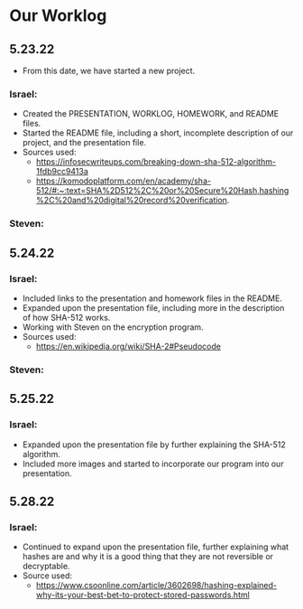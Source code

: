 # Our Worklog

## 5.23.22
* From this date, we have started a new project.
### Israel:
* Created the PRESENTATION, WORKLOG, HOMEWORK, and README files.
* Started the README file, including a short, incomplete description of our project, and the presentation file.
* Sources used:
	* https://infosecwriteups.com/breaking-down-sha-512-algorithm-1fdb9cc9413a
	* https://komodoplatform.com/en/academy/sha-512/#:~:text=SHA%2D512%2C%20or%20Secure%20Hash,hashing%2C%20and%20digital%20record%20verification.

### Steven:

## 5.24.22

### Israel:
* Included links to the presentation and homework files in the README.
* Expanded upon the presentation file, including more in the description of how SHA-512 works.
* Working with Steven on the encryption program.
* Sources used:
	* https://en.wikipedia.org/wiki/SHA-2#Pseudocode

### Steven:

## 5.25.22

### Israel:
* Expanded upon the presentation file by further explaining the SHA-512 algorithm.
* Included more images and started to incorporate our program into our presentation.

## 5.28.22

### Israel:
* Continued to expand upon the presentation file, further explaining what hashes are and why it is a good thing that they are not reversible or decryptable.
* Source used:
	* https://www.csoonline.com/article/3602698/hashing-explained-why-its-your-best-bet-to-protect-stored-passwords.html
